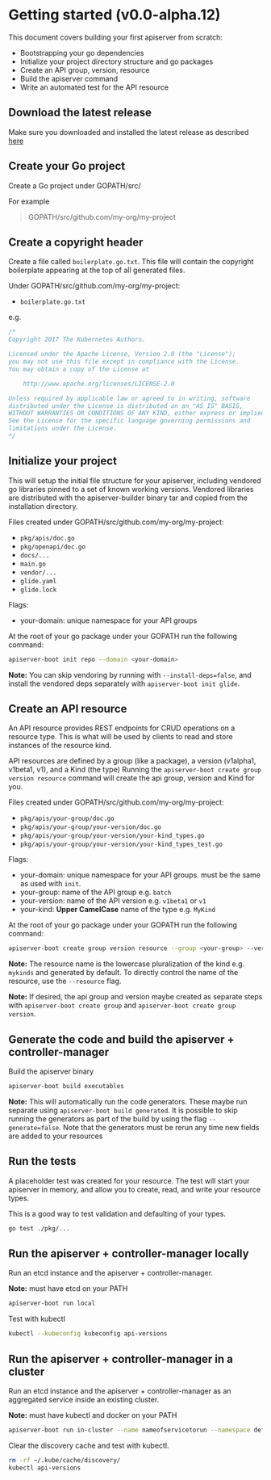 # Getting started (v0.0-alpha.12)

This document covers building your first apiserver from scratch:

- Bootstrapping your go dependencies
- Initialize your project directory structure and go packages
- Create an API group, version, resource
- Build the apiserver command
- Write an automated test for the API resource

## Download the latest release

Make sure you downloaded and installed the latest release as described
[here](https://github.com/kubernetes-incubator/apiserver-builder/blob/master/docs/installing.md)

## Create your Go project

Create a Go project under GOPATH/src/

For example

> GOPATH/src/github.com/my-org/my-project

## Create a copyright header

Create a file called `boilerplate.go.txt`.  This file will contain the
copyright boilerplate appearing at the top of all generated files.

Under GOPATH/src/github.com/my-org/my-project:

- `boilerplate.go.txt`

e.g.

```go
/*
Copyright 2017 The Kubernetes Authors.

Licensed under the Apache License, Version 2.0 (the "License");
you may not use this file except in compliance with the License.
You may obtain a copy of the License at

    http://www.apache.org/licenses/LICENSE-2.0

Unless required by applicable law or agreed to in writing, software
distributed under the License is distributed on an "AS IS" BASIS,
WITHOUT WARRANTIES OR CONDITIONS OF ANY KIND, either express or implied.
See the License for the specific language governing permissions and
limitations under the License.
*/
```

## Initialize your project

This will setup the initial file structure for your apiserver, including
vendored go libraries pinned to a set of known working versions.  Vendored
libraries are distributed with the apiserver-builder binary tar and copied
from the installation directory.

Files created under GOPATH/src/github.com/my-org/my-project:

- `pkg/apis/doc.go`
- `pkg/openapi/doc.go`
- `docs/...`
- `main.go`
- `vendor/...`
- `glide.yaml`
- `glide.lock`


Flags:

- your-domain: unique namespace for your API groups

At the root of your go package under your GOPATH run the following command:

```sh
apiserver-boot init repo --domain <your-domain>
```

**Note:** You can skip vendoring by running with `--install-deps=false`, and install
the vendored deps separately with `apiserver-boot init glide`.

## Create an API resource

An API resource provides REST endpoints for CRUD operations on a resource
type.  This is what will be used by clients to read and store instances
of the resource kind.

API resources are defined by a group (like a package), a version (v1alpha1, v1beta1, v1), and a Kind (the type)
Running the `apiserver-boot create group version resource` command will create the api group, version and Kind for you.

Files created under GOPATH/src/github.com/my-org/my-project:

- `pkg/apis/your-group/doc.go`
- `pkg/apis/your-group/your-version/doc.go`
- `pkg/apis/your-group/your-version/your-kind_types.go`
- `pkg/apis/your-group/your-version/your-kind_types_test.go`

Flags:

- your-domain: unique namespace for your API groups.  must be the same as used with `init`.
- your-group: name of the API group e.g. `batch`
- your-version: name of the API version e.g. `v1beta1` or `v1`
- your-kind: **Upper CamelCase** name of the type e.g. `MyKind`

At the root of your go package under your GOPATH run the following command:

```sh
apiserver-boot create group version resource --group <your-group> --version <your-version> --kind <your-kind>
```

**Note:** The resource name is the lowercase pluralization of the kind e.g. `mykinds` and
generated by default.  To directly control the name of the resource, use the `--resource` flag.

**Note:** If desired, the api group and version maybe created as separate steps with
`apiserver-boot create group` and `apiserver-boot create group version`.

## Generate the code and build the apiserver + controller-manager

Build the apiserver binary

```sh
apiserver-boot build executables
```

**Note:** This will automatically run the code generators.  These maybe
run separate using `apiserver-boot build generated`.  It is possible to skip running
the generators as part of the build by using the flag `--generate=false`.
Note that the generators must be rerun any time new fields are added to your resources

## Run the tests

A placeholder test was created for your resource.  The test will
start your apiserver in memory, and allow you to create, read, and write
your resource types.

This is a good way to test validation and defaulting of your types.

```sh
go test ./pkg/...
```

## Run the apiserver + controller-manager locally

Run an etcd instance and the apiserver + controller-manager.

**Note:** must have etcd on your PATH

```sh
apiserver-boot run local
```

Test with kubectl

```sh
kubectl --kubeconfig kubeconfig api-versions
```

## Run the apiserver + controller-manager in a cluster

Run an etcd instance and the apiserver + controller-manager as an aggregated
service inside an existing cluster.

**Note:** must have kubectl and docker on your PATH

```sh
apiserver-boot run in-cluster --name nameofservicetorun --namespace default --image gcr.io/myrepo/myimage:mytag 
```

Clear the discovery cache and test with kubectl.

```sh
rm -rf ~/.kube/cache/discovery/
kubectl api-versions
```